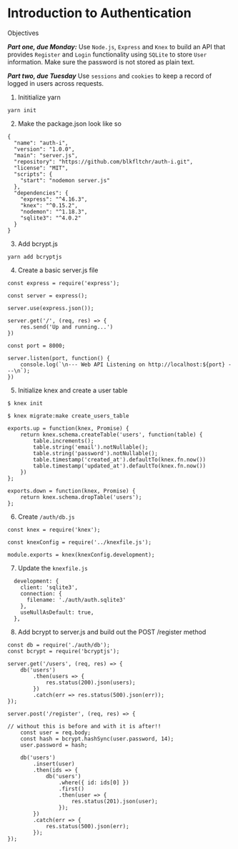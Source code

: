 # Introduction to Authentication

Objectives

_**Part one, due Monday:**_ Use `Node.js`, `Express` and `Knex` to build an API that provides `Register` and `Login` functionality using `SQLite` to store `User` information. Make sure the password is not stored as plain text.

_**Part two, due Tuesday**_ Use `sessions` and `cookies` to keep a record of logged in users across requests.

1. Inititialize yarn

```
yarn init
```

2. Make the package.json look like so

```
{
  "name": "auth-i",
  "version": "1.0.0",
  "main": "server.js",
  "repository": "https://github.com/blkfltchr/auth-i.git",
  "license": "MIT",
  "scripts": {
    "start": "nodemon server.js"
  },
  "dependencies": {
    "express": "^4.16.3",
    "knex": "^0.15.2",
    "nodemon": "^1.18.3",
    "sqlite3": "^4.0.2"
  }
}
```

3. Add bcrypt.js

```
yarn add bcryptjs
```

4. Create a basic server.js file

```
const express = require('express');

const server = express();

server.use(express.json());

server.get('/', (req, res) => {
    res.send('Up and running...')
})

const port = 8000;

server.listen(port, function() {
    console.log(`\n--- Web API Listening on http://localhost:${port} ---\n`);
})
```

5. Initialize knex and create a user table

```
$ knex init

$ knex migrate:make create_users_table

exports.up = function(knex, Promise) {
    return knex.schema.createTable('users', function(table) {
        table.increments();
        table.string('email').notNullable();
        table.string('password').notNullable();
        table.timestamp('created_at').defaultTo(knex.fn.now())
        table.timestamp('updated_at').defaultTo(knex.fn.now())
    })
};

exports.down = function(knex, Promise) {
    return knex.schema.dropTable('users');
};

```

6. Create `/auth/db.js`

```
const knex = require('knex');

const knexConfig = require('../knexfile.js');

module.exports = knex(knexConfig.development);
```

7. Update the `knexfile.js`

```
  development: {
    client: 'sqlite3',
    connection: {
      filename: './auth/auth.sqlite3'
    },
    useNullAsDefault: true,
  },
```

8. Add bcrypt to server.js and build out the POST /register method

```
const db = require('./auth/db');
const bcrypt = require('bcryptjs');

server.get('/users', (req, res) => {
    db('users')
        .then(users => {
            res.status(200).json(users);
        })
        .catch(err => res.status(500).json(err));
});

server.post('/register', (req, res) => {

// without this is before and with it is after!!
	const user = req.body;
	const hash = bcrypt.hashSync(user.password, 14);
	user.password = hash;

    db('users')
        .insert(user)
        .then(ids => {
            db('users')
                .where({ id: ids[0] })
                .first()
                .then(user => {
                    res.status(201).json(user);
                });
        })
        .catch(err => {
            res.status(500).json(err);
        });
});
```